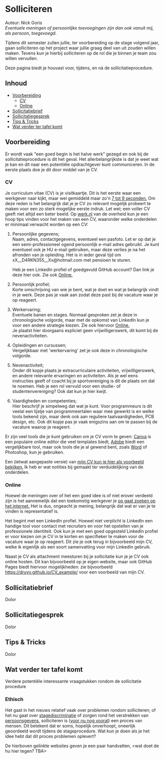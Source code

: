 # Solliciteren
<!-- no toc -->

Auteur: Nick Goris<br>
_Eventuele meningen of persoonlijke toevoegingen zijn dan ook vanuit mij, als persoon, toegevoegd._

Tijdens dit semester zullen jullie, ter voorbereiding op de stage volgend jaar, gaan solliciteren op het project waar jullie graag deel van uit zouden willen maken. Tevens kun je hierbij solliciteren op de rol die je binnen je team zou willen vervullen. 

Deze pagina biedt je houvast voor, tijdens, en ná de sollicitatieprocedure.



## Inhoud
<!-- no toc -->
  - [Voorbereiding](#voorbereiding)
    - [CV](#cv)
    - [Online](#online)
  - [Sollicitatiebrief](#sollicitatiebrief)
  - [Sollicitatiegesprek](#sollicitatiegesprek)
  - [Tips \& Tricks](#tips--tricks)
  - [Wat verder ter tafel komt](#wat-verder-ter-tafel-komt)

## Voorbereiding

Er wordt vaak "een goed begin is het halve werk" gezegd en ook bij de sollicitatieprocedure is dit het geval. Het allerbelangrijkste is dat je weet wat je kan en dit naar een potentiële opdrachtgever kunt communiceren. In de eerste plaats doe je dit door middel van je CV.

### CV

Je curriculum vitae (CV) is je visitkaartje. Dit is het eerste waar een werkgever naar kijkt, maar wel gemiddeld maar zo'n [7 tot 9 seconden.](https://www.tealhq.com/post/how-long-recruiters-spend-reviewing-resume) Om deze reden is het belangrijk dat je je CV zo relevant mogelijk probeert te maken voor een zo sterk mogelijke eerste indruk. Let wel; een voller CV geeft niet altijd een beter beeld. Op [werk.nl](https://www.werk.nl/werkzoekenden/solliciteren/tips/cv/index.aspx) van de overheid kun je een hoop tips vinden voor het maken van een CV, waaronder welke onderdelen er minimaal verwacht worden op een CV:

1. Persoonlijke gegevens;<br>
    Naam, adres, contactgegevens, eventueel een pasfoto. Let er op dat je een semi-professioneel ogend persoonlijk e-mail adres gebruikt. Je kunt eventueel ook je HU e-mail gebruiken, maar deze verlies je na het afronden van je opleiding. Het is in ieder geval tijd om xX__D4RKN355<span>__Xx@hotmai<span>l.c<span>om met pensioen te sturen. 

    Heb je een LinkedIn profiel of goedgevuld GitHub account? Dan link je deze hier ook. Zie ook [Online.](#online)
2. Persoonlijk profiel;<br>
    Korte omschrijving van wie je bent, wat je doet en wat je belangrijk vindt in je werk. Deze pas je vaak aan zodat deze past bij de vacature waar je op reageert.
3. Werkervaring;<br>
    Eventuele banen en stages. Normaal gesproken zet je deze in chronologische volgorde, maar met de opkomst van LinkedIn kun je voor een andere strategie kiezen. Zie ook hiervoor [Online.](#online)<br>
    Je plaatst hier doorgaans expliciet geen vrijwilligerswerk, dit komt bij de nevenactiviteiten.
4. Opleidingen en cursussen;<br>
    Vergelijkbaar met 'werkervaring' zet je ook deze in chronologische volgorde. 
5. Nevenactiviteit;<br>
    Onder dit kopje plaats je extracurriculaire activiteiten, vrijwilligerswerk, en andere relevante ervaringen en activiteiten. Als je wel eens instructies geeft of coacht bij je sportvereniging is dít de plaats om dat te noemen. Heb je een rol vervuld voor een studie- of studentenvereniging? Ook dat kun je hier kwijt.
6. Vaardigheden en competenties;<br>
    Hier beschrijf je simpelweg dat wat je kunt. Voor programmeurs is dit veelal een lijstje van programmeertalen waar mee gewerkt is en welke tools bekend zijn, maar denk ook aan reguliere taalvaardigheden, PCB design, etc. Ook dit kopje pas je vaak enigszins aan om te passen bij de vacature waarop je reageert. 

Er zijn veel tools die je kunt gebruiken om je CV vorm te geven: [Canva](https://www.canva.com/nl_nl/maken/curriculum-vitae/) is een populaire online editor die veel templates biedt, [Adobe](https://www.adobe.com/express/create/resume/cv) biedt een vergelijkbare tool, maar ook tools die je al gewend bent, zoals [Word](https://create.microsoft.com/en-us/templates/resumes) of Photoshop, kun je gebruiken.

Een (ietwat aangepaste versie) van [mijn CV kun je hier als voorbeeld bekijken.](CV_Nick_HU_Beschreven.pdf) Ik heb er wat notities bij gemaakt ter verduidelijking van de onderdelen.

### Online

Hoewel de meningen over of het een goed idee is of niet erover verdeeld zijn is het aannemelijk dat een toekomstig werkgever je [op gaat zoeken op het internet.](https://www.linkedin.com/pulse/how-employers-analyze-candidates-social-networks-what-do-cv2vc/) Het is dus, ongeacht je mening, belangrijk dat wat er van je te vinden is representatief is. 

Het begint met een LinkedIn profiel. Hoewel niet verplicht is LinkedIn een handige tool voor contact met recruiters en voor het opstellen van je professionele identiteit. Ook kun je met een goed opgesteld LinkedIn profiel er voor kiezen om je CV in te korten en specifieker te maken voor de vacature waar je op reageert. Dit zie je ook terug in bijvoorbeeld mijn CV, welke ik eigenlijk als een soort samenvatting voor mijn LinkedIn gebruik.

Naast je CV als attachment meesturen bij je sollicitatie kun je je CV ook online hosten. Dit kan bijvoorbeeld op je eigen website, maar ook GitHub Pages biedt hiervoor mogelijkheden: zie bijvoorbeeld https://druyv.github.io/CV_example/ voor een voorbeeld van mijn CV.

## Sollicitatiebrief

Dolor

## Sollicitatiegesprek

Dolor

## Tips & Tricks

Dolor

## Wat verder ter tafel komt

Verdere potentiële interessante vraagstukken rondom de sollicitatie procedure

### Ethisch

Het gaat in het nieuws relatief vaak over problemen rondom solliciteren; of het nu gaat over [stagediscriminatie](https://www.mensenrechten.nl/voorlichting/campagne/stop-stagediscriminatie) of zorgen rond het verstrekken van [persoonsgevens](https://www.autoriteitpersoonsgegevens.nl/themas/werk-en-uitkering/sollicitaties/persoonsgegevens-van-sollicitanten), solliciteren is ([voor nu nog vooral](https://www.indeed.com/career-advice/resumes-cover-letters/automated-screening-resume)) een proces van mensen. Dit betekent dat er soms, hopelijk onverhoopt, oneerlijk geoordeeld wordt tijdens de stageprocedure. Wat kun je doen als je het idee hebt dat dit proces problemen oplevert?

De hierboven gelinkte websites geven je een paar handvatten, <wat doet de hu hier tegen? TBA>


